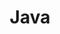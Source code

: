 ---
category: [java] #Category ID.
hue: var(--c-themeHueBlue) #Category hue. See note [1].
title: Java #Category title.
---